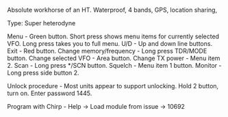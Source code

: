 Absolute workhorse of an HT. Waterproof, 4 bands, GPS, location sharing, 



Type: Super heterodyne

Menu - Green button. Short press shows menu items for currently selected VFO. Long press takes you to full menu.
U/D - Up and down line buttons.
Exit - Red button.
Change memory/frequency - Long press TDR/MODE button.
Change selected VFO - Area button.
Change TX power - Menu item 2. 
Scan - Long press */SCN button.
Squelch - Menu item 1 button.
Monitor - Long press side button 2.



Unlock procedure - Most units appear to support unlocking.
Hold 2 button, turn on. Enter password 1445.

Program with Chirp - Help -> Load module from issue -> 10692
